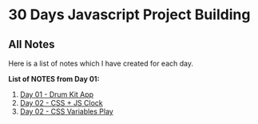 # 30 Days Javascript Project Building

## All Notes
Here is a list of notes which I have created for each day.

**List of NOTES from Day 01:**
1.  [Day 01 - Drum Kit App](Day01-DrumKitApp/Day01.md)
1.  [Day 02 - CSS + JS Clock](Day02-CSSJsClock/Day02.md)
1.  [Day 02 - CSS Variables Play](Day03-CSSVariables/Day03.md)